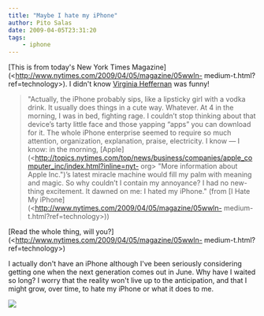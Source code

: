 ```yaml
---
title: "Maybe I hate my iPhone"
author: Pito Salas
date: 2009-04-05T23:31:20
tags:
    - iphone
---
```




[This is from today's New York Times
Magazine](<http://www.nytimes.com/2009/04/05/magazine/05wwln-
medium-t.html?ref=technology>). I didn't know [Virginia
Heffernan](<http://themedium.blogs.nytimes.com/>) was funny!

> "Actually, the iPhone probably sips, like a lipsticky girl with a vodka
> drink. It usually does things in a cute way. Whatever. At 4 in the morning,
> I was in bed, fighting rage. I couldn’t stop thinking about that device’s
> tarty little face and those yapping “apps” you can download for it. The
> whole iPhone enterprise seemed to require so much attention, organization,
> explanation, praise, electricity. I know — I know: in the morning,
> [Apple](<http://topics.nytimes.com/top/news/business/companies/apple_computer_inc/index.html?inline=nyt-
> org> "More information about Apple Inc.")’s latest miracle machine would
> fill my palm with meaning and magic. So why couldn’t I contain my annoyance?
> I had no new-thing excitement. It dawned on me: I hated my iPhone." (from [I
> Hate My iPhone](<http://www.nytimes.com/2009/04/05/magazine/05wwln-
> medium-t.html?ref=technology>))

[Read the whole thing, will
you?](<http://www.nytimes.com/2009/04/05/magazine/05wwln-
medium-t.html?ref=technology>)

I actually don't have an iPhone although I've been seriously considering
getting one when the next generation comes out in June. Why have I waited so
long? I worry that the reality won't live up to the anticipation, and that I
might grow, over time, to hate my iPhone or what it does to me.

![](https://i0.wp.com/img.zemanta.com/pixy.gif?w=584)


